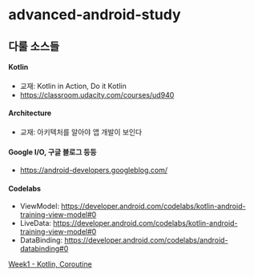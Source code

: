 # advanced-android-study

## 다룰 소스들

#### Kotlin
- 교재: Kotlin in Action, Do it Kotlin
- https://classroom.udacity.com/courses/ud940

#### Architecture
- 교재: 아키텍처를 알아야 앱 개발이 보인다

#### Google I/O, 구글 블로그 등등
- https://android-developers.googleblog.com/

#### Codelabs
- ViewModel: https://developer.android.com/codelabs/kotlin-android-training-view-model#0
- LiveData: https://developer.android.com/codelabs/kotlin-android-training-view-model#0
- DataBinding: https://developer.android.com/codelabs/android-databinding#0

<a href="week1.md">Week1 - Kotlin, Coroutine</a>

